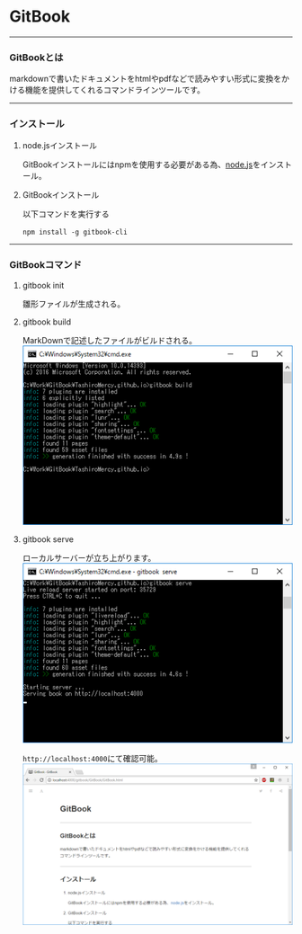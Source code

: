 # GitBook
****
### GitBookとは
markdownで書いたドキュメントをhtmlやpdfなどで読みやすい形式に変換をかける機能を提供してくれるコマンドラインツールです。
****
### インストール
1. node.jsインストール

    GitBookインストールにはnpmを使用する必要がある為、[node.js](https://nodejs.org/en/)をインストール。

1. GitBookインストール

    以下コマンドを実行する

    ```MarkDown
    npm install -g gitbook-cli
    ```
****
### GitBookコマンド
1. gitbook init

   雛形ファイルが生成される。<Br>

2. gitbook build

   MarkDownで記述したファイルがビルドされる。
   ![01](../image/GitBook/01.png)

3. gitbook serve

    ローカルサーバーが立ち上がります。
    ![02](../image/GitBook/02.png)

    `http://localhost:4000`にて確認可能。    
    ![03](../image/GitBook/03.png)
